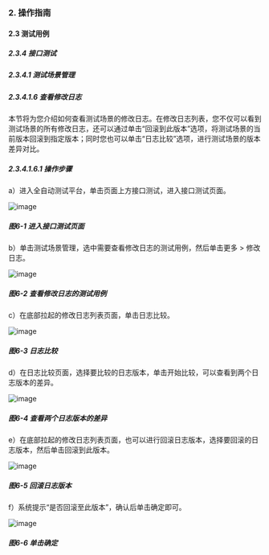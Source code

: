 ### 2. 操作指南

#### 2.3 测试用例

##### 2.3.4 接口测试

##### 2.3.4.1 测试场景管理

##### 2.3.4.1.6 查看修改日志

本节将为您介绍如何查看测试场景的修改日志。在修改日志列表，您不仅可以看到测试场景的所有修改日志，还可以通过单击“回滚到此版本”选项，将测试场景的当前版本回滚到指定版本；同时您也可以单击“日志比较”选项，进行测试场景的版本差异对比。

##### 2.3.4.1.6.1 操作步骤

a）进入全自动测试平台，单击页面上方接口测试，进入接口测试页面。

![image](https://user-images.githubusercontent.com/79617492/189299395-d9d865c4-eedf-4ab6-9964-99b0b77cf6c6.png)

##### 图6-1 进入接口测试页面

b）单击测试场景管理，选中需要查看修改日志的测试用例，然后单击更多 > 修改日志。

![image](https://user-images.githubusercontent.com/79617492/189299439-ae837aad-a0a9-4b7f-97f0-32f574eb2dcd.png)

##### 图6-2 查看修改日志的测试用例

c）在底部拉起的修改日志列表页面，单击日志比较。

![image](https://user-images.githubusercontent.com/79617492/189299465-a6205585-4d9c-439a-9b9a-54dd5d2c396e.png)

##### 图6-3 日志比较

d）在日志比较页面，选择要比较的日志版本，单击开始比较，可以查看到两个日志版本的差异。

![image](https://user-images.githubusercontent.com/79617492/189299506-d5628b53-69bc-4fcb-af3a-bc171d37f5ae.png)

##### 图6-4 查看两个日志版本的差异

e）在底部拉起的修改日志列表页面，也可以进行回滚日志版本，选择要回滚的日志版本，然后单击回滚到此版本。

![image](https://user-images.githubusercontent.com/79617492/189299531-0ff12c53-55dc-4122-b6b6-06f7d668072f.png)

##### 图6-5 回滚日志版本

f）系统提示“是否回滚至此版本”，确认后单击确定即可。

![image](https://user-images.githubusercontent.com/79617492/189299559-f0b5c454-dfe7-42e7-8f14-d7328383b389.png)

##### 图6-6 单击确定
